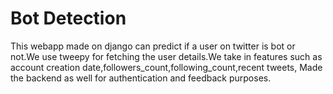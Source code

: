 # Bot Detection

This webapp made on django can predict if a user on twitter is bot or not.We use tweepy for fetching the user details.We take in features such as account creation date,followers_count,following_count,recent tweets,
Made the backend as well for authentication and feedback purposes.

